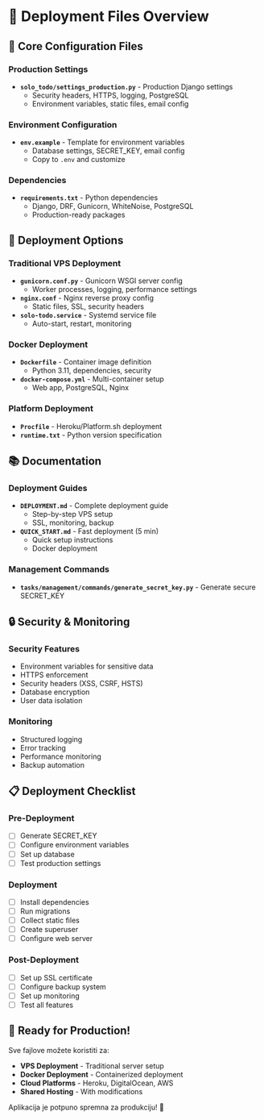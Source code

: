# 📁 Deployment Files Overview

## 🔧 Core Configuration Files

### Production Settings
- **`solo_todo/settings_production.py`** - Production Django settings
  - Security headers, HTTPS, logging, PostgreSQL
  - Environment variables, static files, email config

### Environment Configuration
- **`env.example`** - Template for environment variables
  - Database settings, SECRET_KEY, email config
  - Copy to `.env` and customize

### Dependencies
- **`requirements.txt`** - Python dependencies
  - Django, DRF, Gunicorn, WhiteNoise, PostgreSQL
  - Production-ready packages

## 🚀 Deployment Options

### Traditional VPS Deployment
- **`gunicorn.conf.py`** - Gunicorn WSGI server config
  - Worker processes, logging, performance settings
- **`nginx.conf`** - Nginx reverse proxy config
  - Static files, SSL, security headers
- **`solo-todo.service`** - Systemd service file
  - Auto-start, restart, monitoring

### Docker Deployment
- **`Dockerfile`** - Container image definition
  - Python 3.11, dependencies, security
- **`docker-compose.yml`** - Multi-container setup
  - Web app, PostgreSQL, Nginx

### Platform Deployment
- **`Procfile`** - Heroku/Platform.sh deployment
- **`runtime.txt`** - Python version specification

## 📚 Documentation

### Deployment Guides
- **`DEPLOYMENT.md`** - Complete deployment guide
  - Step-by-step VPS setup
  - SSL, monitoring, backup
- **`QUICK_START.md`** - Fast deployment (5 min)
  - Quick setup instructions
  - Docker deployment

### Management Commands
- **`tasks/management/commands/generate_secret_key.py`** - Generate secure SECRET_KEY

## 🔒 Security & Monitoring

### Security Features
- Environment variables for sensitive data
- HTTPS enforcement
- Security headers (XSS, CSRF, HSTS)
- Database encryption
- User data isolation

### Monitoring
- Structured logging
- Error tracking
- Performance monitoring
- Backup automation

## 📋 Deployment Checklist

### Pre-Deployment
- [ ] Generate SECRET_KEY
- [ ] Configure environment variables
- [ ] Set up database
- [ ] Test production settings

### Deployment
- [ ] Install dependencies
- [ ] Run migrations
- [ ] Collect static files
- [ ] Create superuser
- [ ] Configure web server

### Post-Deployment
- [ ] Set up SSL certificate
- [ ] Configure backup system
- [ ] Set up monitoring
- [ ] Test all features

## 🎯 Ready for Production!

Sve fajlove možete koristiti za:
- **VPS Deployment** - Traditional server setup
- **Docker Deployment** - Containerized deployment
- **Cloud Platforms** - Heroku, DigitalOcean, AWS
- **Shared Hosting** - With modifications

Aplikacija je potpuno spremna za produkciju! 🚀





